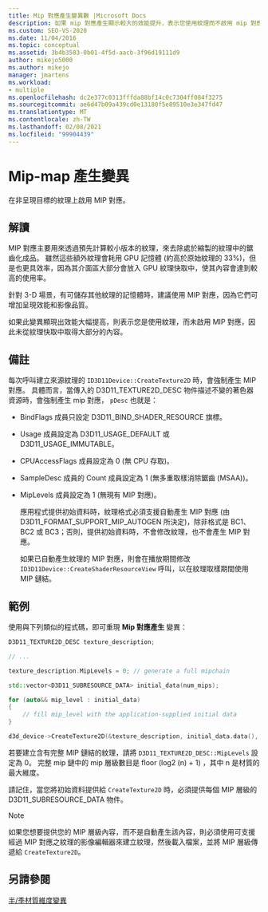 ```yaml
---
title: Mip 對應產生變異數 |Microsoft Docs
description: 如果 mip 對應產生顯示較大的效能提升，表示您使用紋理而不啟用 mip 對應，且不會從紋理快取中獲得最大效益。
ms.custom: SEO-VS-2020
ms.date: 11/04/2016
ms.topic: conceptual
ms.assetid: 3b4b3583-0b01-4f5d-aacb-3f96d19111d9
author: mikejo5000
ms.author: mikejo
manager: jmartens
ms.workload:
- multiple
ms.openlocfilehash: dc2e377c0313fffda88bf14c0c7304ff084f3275
ms.sourcegitcommit: ae6d47b09a439cd0e13180f5e89510e3e347fd47
ms.translationtype: MT
ms.contentlocale: zh-TW
ms.lasthandoff: 02/08/2021
ms.locfileid: "99904439"
---
```

# <a name="mip-map-generation-variant"></a>Mip-map 產生變異
在非呈現目標的紋理上啟用 MIP 對應。

## <a name="interpretation"></a>解讀
MIP 對應主要用來透過預先計算較小版本的紋理，來去除處於縮製的紋理中的鋸齒化成品。 雖然這些額外紋理會耗用 GPU 記憶體 (約高於原始紋理的 33%)，但是也更具效率，因為其介面區大部分會放入 GPU 紋理快取中，使其內容會達到較高的使用率。

針對 3-D 場景，有可儲存其他紋理的記憶體時，建議使用 MIP 對應，因為它們可增加呈現效能和影像品質。

如果此變異顯現出效能大幅提高，則表示您是使用紋理，而未啟用 MIP 對應，因此未從紋理快取中取得大部分的內容。

## <a name="remarks"></a>備註
每次呼叫建立來源紋理的 `ID3D11Device::CreateTexture2D` 時，會強制產生 MIP 對應。 具體而言，當傳入的 D3D11_TEXTURE2D_DESC 物件描述不變的著色器資源時，會強制產生 mip 對應， `pDesc` 也就是：

- BindFlags 成員只設定 D3D11_BIND_SHADER_RESOURCE 旗標。

- Usage 成員設定為 D3D11_USAGE_DEFAULT 或 D3D11_USAGE_IMMUTABLE。

- CPUAccessFlags 成員設定為 0 (無 CPU 存取)。

- SampleDesc 成員的 Count 成員設定為 1 (無多重取樣消除鋸齒 (MSAA))。

- MipLevels 成員設定為 1 (無現有 MIP 對應)。

  應用程式提供初始資料時，紋理格式必須支援自動產生 MIP 對應 (由 D3D11_FORMAT_SUPPORT_MIP_AUTOGEN 所決定)，除非格式是 BC1、BC2 或 BC3；否則，提供初始資料時，不會修改紋理，也不會產生 MIP 對應。

  如果已自動產生紋理的 MIP 對應，則會在播放期間修改 `ID3D11Device::CreateShaderResourceView` 呼叫，以在紋理取樣期間使用 MIP 鏈結。

## <a name="example"></a>範例
使用與下列類似的程式碼，即可重現 **Mip 對應產生** 變異：

```cpp
D3D11_TEXTURE2D_DESC texture_description;

// ...

texture_description.MipLevels = 0; // generate a full mipchain

std::vector<D3D11_SUBRESOURCE_DATA> initial_data(num_mips);

for (auto&& mip_level : initial_data)
{
    // fill mip_level with the application-supplied initial data
}

d3d_device->CreateTexture2D(&texture_description, initial_data.data(), &texture)
```

若要建立含有完整 MIP 鏈結的紋理，請將 `D3D11_TEXTURE2D_DESC::MipLevels` 設定為 0。 完整 mip 鏈中的 mip 層級數目是 floor (log2 (n) + 1) ，其中 n 是材質的最大維度。

請記住，當您將初始資料提供給 `CreateTexture2D` 時，必須提供每個 MIP 層級的 D3D11_SUBRESOURCE_DATA 物件。

> [!NOTE]
> 如果您想要提供您的 MIP 層級內容，而不是自動產生該內容，則必須使用可支援經過 MIP 對應之紋理的影像編輯器來建立紋理，然後載入檔案，並將 MIP 層級傳遞給 `CreateTexture2D`。

## <a name="see-also"></a>另請參閱
[半/季材質維度變異](half-quarter-texture-dimensions-variant.md)
